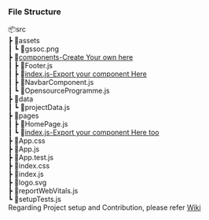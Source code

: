 ### File Structure 
📦src<br>
 ┣ 📂assets<br>
 ┃ ┗ 📜gssoc.png<br>
 ┣ 📂[components-Create Your own here](https://github.com/ayan-biswas0412/gssoc2021-HotelOnTouch/tree/main/hotelontouch/src/components)<br>
 ┃ ┣ 📜Footer.js<br>
 ┃ ┣ 📜[index.js-Export your component Here](https://github.com/ayan-biswas0412/gssoc2021-HotelOnTouch/blob/main/hotelontouch/src/components/index.js)<br>
 ┃ ┣ 📜NavbarComponent.js<br>
 ┃ ┗ 📜OpensourceProgramme.js<br>
 ┣ 📂data<br>
 ┃ ┗ 📜projectData.js<br>
 ┣ 📂pages<br>
 ┃ ┣ 📜HomePage.js<br>
 ┃ ┗ 📜[index.js-Export your component Here too](https://github.com/ayan-biswas0412/gssoc2021-HotelOnTouch/blob/main/hotelontouch/src/pages/index.js)<br>
 ┣ 📜App.css<br>
 ┣ 📜App.js<br>
 ┣ 📜App.test.js<br>
 ┣ 📜index.css<br>
 ┣ 📜index.js<br>
 ┣ 📜logo.svg<br>
 ┣ 📜reportWebVitals.js<br>
 ┗ 📜setupTests.js<br>
 Regarding Project setup and Contribution, please refer [Wiki](https://github.com/ayan-biswas0412/gssoc2021-HotelOnTouch/wiki)
